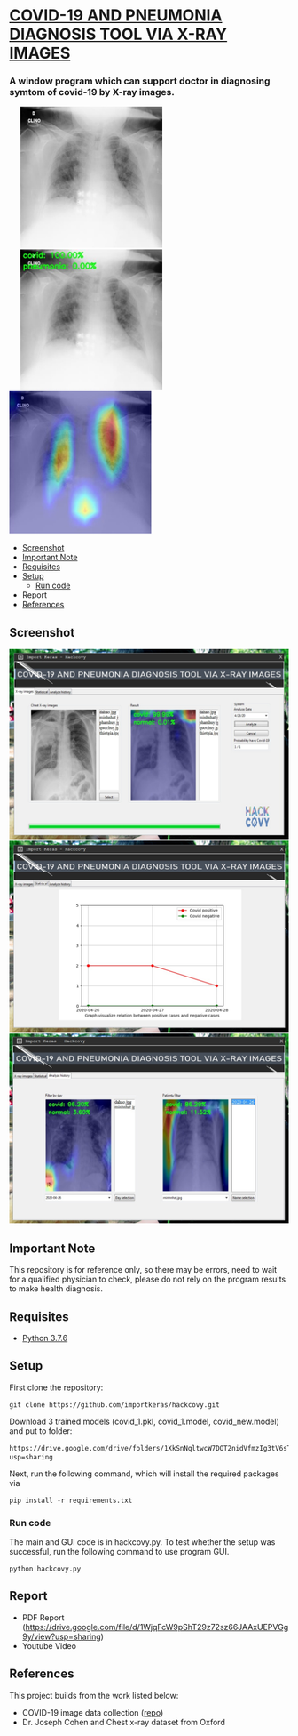 # [COVID-19 AND PNEUMONIA DIAGNOSIS TOOL VIA X-RAY IMAGES](https://drive.google.com/file/d/1WjqFcW9pShT29z72sz66JAAxUEPVGg9y/view?usp=sharing)
### A window program which can support doctor in diagnosing symtom of covid-19 by X-ray images.

<p float="left">
  <img src="github/1.jpg" width="256" hspace="20"/>
  <img src="github/2.jpg" width="256" hspace="20"/> 
  <img src="github/3.jpg" width="256"/> 
</p>

* [Screenshot](#screenshot)
* [Important Note](#important-note)
* [Requisites](#requisites)
* [Setup](#setup)
  * [Run code](#run-code)
* Report
* [References](#references)

## Screenshot

<img src="github/4.jpg">
<img src="github/5.jpg">
<img src="github/6.jpg">

## Important Note

This repository is for reference only, so there may be errors, need to wait for a qualified physician to check, please do not rely on the program results to make health diagnosis.
  
## Requisites

* [Python 3.7.6](https://www.python.org/downloads/release/python-376/)

## Setup

First clone the repository:
```
git clone https://github.com/importkeras/hackcovy.git
```

Download 3 trained models (covid_1.pkl, covid_1.model, covid_new.model) and put to folder:
```
https://drive.google.com/drive/folders/1XkSnNqltwcW7DOT2nidVfmzIg3tV6sTQ?usp=sharing
```

Next, run the following command, which will install the required packages via
```
pip install -r requirements.txt
```

### Run code

The main and GUI code is in hackcovy.py.
To test whether the setup was successful, run the following command to use program GUI.
```
python hackcovy.py
```
## Report

* PDF Report (https://drive.google.com/file/d/1WjqFcW9pShT29z72sz66JAAxUEPVGg9y/view?usp=sharing)
* Youtube Video

## References

This project builds from the work listed below:

* COVID-19 image data collection ([repo](https://github.com/ieee8023/covid-chestxray-dataset))
* Dr. Joseph Cohen and Chest x-ray dataset from Oxford
